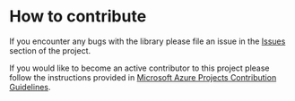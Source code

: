 # How to contribute

If you encounter any bugs with the library please file an issue in the [Issues](https://github.com/Azure/azure-sdk-for-java/issues) section of the project.

If you would like to become an active contributor to this project please follow the instructions provided in [Microsoft Azure Projects Contribution Guidelines](http://azure.github.com/guidelines.html).